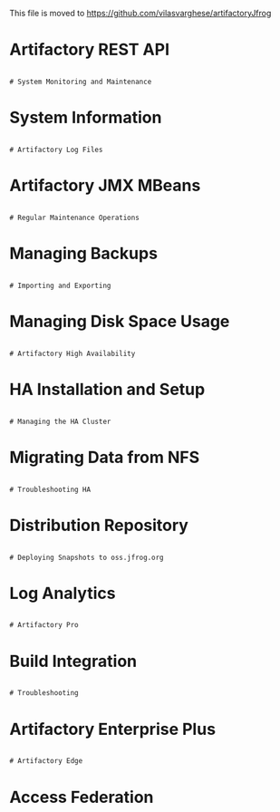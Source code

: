 This file is moved to https://github.com/vilasvarghese/artifactoryJfrog


# Artifactory REST API
~~~~~~~~~~~~~~~~~~~~~~~~~~~~~~~~~~~~~~~~~~~~~~~~~~~~~~~~~~~~~~~~~~~~~~~~~~~~~~~~~~~~~~~~~

# System Monitoring and Maintenance
~~~~~~~~~~~~~~~~~~~~~~~~~~~~~~~~~~~~~~~~~~~~~~~~~~~~~~~~~~~~~~~~~~~~~~~~~~~~~~~~~~~~~~~~~

# System Information
~~~~~~~~~~~~~~~~~~~~~~~~~~~~~~~~~~~~~~~~~~~~~~~~~~~~~~~~~~~~~~~~~~~~~~~~~~~~~~~~~~~~~~~~~

# Artifactory Log Files
~~~~~~~~~~~~~~~~~~~~~~~~~~~~~~~~~~~~~~~~~~~~~~~~~~~~~~~~~~~~~~~~~~~~~~~~~~~~~~~~~~~~~~~~~

# Artifactory JMX MBeans
~~~~~~~~~~~~~~~~~~~~~~~~~~~~~~~~~~~~~~~~~~~~~~~~~~~~~~~~~~~~~~~~~~~~~~~~~~~~~~~~~~~~~~~~~

# Regular Maintenance Operations
~~~~~~~~~~~~~~~~~~~~~~~~~~~~~~~~~~~~~~~~~~~~~~~~~~~~~~~~~~~~~~~~~~~~~~~~~~~~~~~~~~~~~~~~~

# Managing Backups
~~~~~~~~~~~~~~~~~~~~~~~~~~~~~~~~~~~~~~~~~~~~~~~~~~~~~~~~~~~~~~~~~~~~~~~~~~~~~~~~~~~~~~~~~

# Importing and Exporting
~~~~~~~~~~~~~~~~~~~~~~~~~~~~~~~~~~~~~~~~~~~~~~~~~~~~~~~~~~~~~~~~~~~~~~~~~~~~~~~~~~~~~~~~~

# Managing Disk Space Usage
~~~~~~~~~~~~~~~~~~~~~~~~~~~~~~~~~~~~~~~~~~~~~~~~~~~~~~~~~~~~~~~~~~~~~~~~~~~~~~~~~~~~~~~~~

# Artifactory High Availability
~~~~~~~~~~~~~~~~~~~~~~~~~~~~~~~~~~~~~~~~~~~~~~~~~~~~~~~~~~~~~~~~~~~~~~~~~~~~~~~~~~~~~~~~~

# HA Installation and Setup
~~~~~~~~~~~~~~~~~~~~~~~~~~~~~~~~~~~~~~~~~~~~~~~~~~~~~~~~~~~~~~~~~~~~~~~~~~~~~~~~~~~~~~~~~

# Managing the HA Cluster
~~~~~~~~~~~~~~~~~~~~~~~~~~~~~~~~~~~~~~~~~~~~~~~~~~~~~~~~~~~~~~~~~~~~~~~~~~~~~~~~~~~~~~~~~

# Migrating Data from NFS
~~~~~~~~~~~~~~~~~~~~~~~~~~~~~~~~~~~~~~~~~~~~~~~~~~~~~~~~~~~~~~~~~~~~~~~~~~~~~~~~~~~~~~~~~

# Troubleshooting HA
~~~~~~~~~~~~~~~~~~~~~~~~~~~~~~~~~~~~~~~~~~~~~~~~~~~~~~~~~~~~~~~~~~~~~~~~~~~~~~~~~~~~~~~~~

# Distribution Repository
~~~~~~~~~~~~~~~~~~~~~~~~~~~~~~~~~~~~~~~~~~~~~~~~~~~~~~~~~~~~~~~~~~~~~~~~~~~~~~~~~~~~~~~~~

# Deploying Snapshots to oss.jfrog.org
~~~~~~~~~~~~~~~~~~~~~~~~~~~~~~~~~~~~~~~~~~~~~~~~~~~~~~~~~~~~~~~~~~~~~~~~~~~~~~~~~~~~~~~~~

# Log Analytics
~~~~~~~~~~~~~~~~~~~~~~~~~~~~~~~~~~~~~~~~~~~~~~~~~~~~~~~~~~~~~~~~~~~~~~~~~~~~~~~~~~~~~~~~~

# Artifactory Pro
~~~~~~~~~~~~~~~~~~~~~~~~~~~~~~~~~~~~~~~~~~~~~~~~~~~~~~~~~~~~~~~~~~~~~~~~~~~~~~~~~~~~~~~~~

# Build Integration
~~~~~~~~~~~~~~~~~~~~~~~~~~~~~~~~~~~~~~~~~~~~~~~~~~~~~~~~~~~~~~~~~~~~~~~~~~~~~~~~~~~~~~~~~

# Troubleshooting
~~~~~~~~~~~~~~~~~~~~~~~~~~~~~~~~~~~~~~~~~~~~~~~~~~~~~~~~~~~~~~~~~~~~~~~~~~~~~~~~~~~~~~~~~

# Artifactory Enterprise Plus
~~~~~~~~~~~~~~~~~~~~~~~~~~~~~~~~~~~~~~~~~~~~~~~~~~~~~~~~~~~~~~~~~~~~~~~~~~~~~~~~~~~~~~~~~

# Artifactory Edge
~~~~~~~~~~~~~~~~~~~~~~~~~~~~~~~~~~~~~~~~~~~~~~~~~~~~~~~~~~~~~~~~~~~~~~~~~~~~~~~~~~~~~~~~~

# Access Federation
~~~~~~~~~~~~~~~~~~~~~~~~~~~~~~~~~~~~~~~~~~~~~~~~~~~~~~~~~~~~~~~~~~~~~~~~~~~~~~~~~~~~~~~~~
~~~~~~~~~~~~~~~~~~~~~~~~~~~~~~~~~~~~~~~~~~~~~~~~~~~~~~~~~~~~~~~~~~~~~~~~~~~~~~~~~~~~~~~~~
~~~~~~~~~~~~~~~~~~~~~~~~~~~~~~~~~~~~~~~~~~~~~~~~~~~~~~~~~~~~~~~~~~~~~~~~~~~~~~~~~~~~~~~~~
~~~~~~~~~~~~~~~~~~~~~~~~~~~~~~~~~~~~~~~~~~~~~~~~~~~~~~~~~~~~~~~~~~~~~~~~~~~~~~~~~~~~~~~~~
~~~~~~~~~~~~~~~~~~~~~~~~~~~~~~~~~~~~~~~~~~~~~~~~~~~~~~~~~~~~~~~~~~~~~~~~~~~~~~~~~~~~~~~~~
~~~~~~~~~~~~~~~~~~~~~~~~~~~~~~~~~~~~~~~~~~~~~~~~~~~~~~~~~~~~~~~~~~~~~~~~~~~~~~~~~~~~~~~~~
~~~~~~~~~~~~~~~~~~~~~~~~~~~~~~~~~~~~~~~~~~~~~~~~~~~~~~~~~~~~~~~~~~~~~~~~~~~~~~~~~~~~~~~~~
~~~~~~~~~~~~~~~~~~~~~~~~~~~~~~~~~~~~~~~~~~~~~~~~~~~~~~~~~~~~~~~~~~~~~~~~~~~~~~~~~~~~~~~~~
~~~~~~~~~~~~~~~~~~~~~~~~~~~~~~~~~~~~~~~~~~~~~~~~~~~~~~~~~~~~~~~~~~~~~~~~~~~~~~~~~~~~~~~~~
~~~~~~~~~~~~~~~~~~~~~~~~~~~~~~~~~~~~~~~~~~~~~~~~~~~~~~~~~~~~~~~~~~~~~~~~~~~~~~~~~~~~~~~~~

~~~~~~~~~~~~~~~~~~~~~~~~~~~~~~~~~~~~~~~~~~~~~~~~~~~~~~~~~~~~~~~~~~~~~~~~~~~~~~~~~~~~~~~~~
~~~~~~~~~~~~~~~~~~~~~~~~~~~~~~~~~~~~~~~~~~~~~~~~~~~~~~~~~~~~~~~~~~~~~~~~~~~~~~~~~~~~~~~~~
~~~~~~~~~~~~~~~~~~~~~~~~~~~~~~~~~~~~~~~~~~~~~~~~~~~~~~~~~~~~~~~~~~~~~~~~~~~~~~~~~~~~~~~~~
~~~~~~~~~~~~~~~~~~~~~~~~~~~~~~~~~~~~~~~~~~~~~~~~~~~~~~~~~~~~~~~~~~~~~~~~~~~~~~~~~~~~~~~~~
~~~~~~~~~~~~~~~~~~~~~~~~~~~~~~~~~~~~~~~~~~~~~~~~~~~~~~~~~~~~~~~~~~~~~~~~~~~~~~~~~~~~~~~~~
~~~~~~~~~~~~~~~~~~~~~~~~~~~~~~~~~~~~~~~~~~~~~~~~~~~~~~~~~~~~~~~~~~~~~~~~~~~~~~~~~~~~~~~~~
~~~~~~~~~~~~~~~~~~~~~~~~~~~~~~~~~~~~~~~~~~~~~~~~~~~~~~~~~~~~~~~~~~~~~~~~~~~~~~~~~~~~~~~~~
~~~~~~~~~~~~~~~~~~~~~~~~~~~~~~~~~~~~~~~~~~~~~~~~~~~~~~~~~~~~~~~~~~~~~~~~~~~~~~~~~~~~~~~~~
~~~~~~~~~~~~~~~~~~~~~~~~~~~~~~~~~~~~~~~~~~~~~~~~~~~~~~~~~~~~~~~~~~~~~~~~~~~~~~~~~~~~~~~~~
~~~~~~~~~~~~~~~~~~~~~~~~~~~~~~~~~~~~~~~~~~~~~~~~~~~~~~~~~~~~~~~~~~~~~~~~~~~~~~~~~~~~~~~~~
~~~~~~~~~~~~~~~~~~~~~~~~~~~~~~~~~~~~~~~~~~~~~~~~~~~~~~~~~~~~~~~~~~~~~~~~~~~~~~~~~~~~~~~~~
~~~~~~~~~~~~~~~~~~~~~~~~~~~~~~~~~~~~~~~~~~~~~~~~~~~~~~~~~~~~~~~~~~~~~~~~~~~~~~~~~~~~~~~~~
~~~~~~~~~~~~~~~~~~~~~~~~~~~~~~~~~~~~~~~~~~~~~~~~~~~~~~~~~~~~~~~~~~~~~~~~~~~~~~~~~~~~~~~~~
~~~~~~~~~~~~~~~~~~~~~~~~~~~~~~~~~~~~~~~~~~~~~~~~~~~~~~~~~~~~~~~~~~~~~~~~~~~~~~~~~~~~~~~~~
~~~~~~~~~~~~~~~~~~~~~~~~~~~~~~~~~~~~~~~~~~~~~~~~~~~~~~~~~~~~~~~~~~~~~~~~~~~~~~~~~~~~~~~~~
~~~~~~~~~~~~~~~~~~~~~~~~~~~~~~~~~~~~~~~~~~~~~~~~~~~~~~~~~~~~~~~~~~~~~~~~~~~~~~~~~~~~~~~~~
~~~~~~~~~~~~~~~~~~~~~~~~~~~~~~~~~~~~~~~~~~~~~~~~~~~~~~~~~~~~~~~~~~~~~~~~~~~~~~~~~~~~~~~~~
~~~~~~~~~~~~~~~~~~~~~~~~~~~~~~~~~~~~~~~~~~~~~~~~~~~~~~~~~~~~~~~~~~~~~~~~~~~~~~~~~~~~~~~~~
~~~~~~~~~~~~~~~~~~~~~~~~~~~~~~~~~~~~~~~~~~~~~~~~~~~~~~~~~~~~~~~~~~~~~~~~~~~~~~~~~~~~~~~~~
~~~~~~~~~~~~~~~~~~~~~~~~~~~~~~~~~~~~~~~~~~~~~~~~~~~~~~~~~~~~~~~~~~~~~~~~~~~~~~~~~~~~~~~~~
~~~~~~~~~~~~~~~~~~~~~~~~~~~~~~~~~~~~~~~~~~~~~~~~~~~~~~~~~~~~~~~~~~~~~~~~~~~~~~~~~~~~~~~~~
~~~~~~~~~~~~~~~~~~~~~~~~~~~~~~~~~~~~~~~~~~~~~~~~~~~~~~~~~~~~~~~~~~~~~~~~~~~~~~~~~~~~~~~~~
~~~~~~~~~~~~~~~~~~~~~~~~~~~~~~~~~~~~~~~~~~~~~~~~~~~~~~~~~~~~~~~~~~~~~~~~~~~~~~~~~~~~~~~~~
~~~~~~~~~~~~~~~~~~~~~~~~~~~~~~~~~~~~~~~~~~~~~~~~~~~~~~~~~~~~~~~~~~~~~~~~~~~~~~~~~~~~~~~~~

~~~~~~~~~~~~~~~~~~~~~~~~~~~~~~~~~~~~~~~~~~~~~~~~~~~~~~~~~~~~~~~~~~~~~~~~~~~~~~~~~~~~~~~~~
~~~~~~~~~~~~~~~~~~~~~~~~~~~~~~~~~~~~~~~~~~~~~~~~~~~~~~~~~~~~~~~~~~~~~~~~~~~~~~~~~~~~~~~~~
~~~~~~~~~~~~~~~~~~~~~~~~~~~~~~~~~~~~~~~~~~~~~~~~~~~~~~~~~~~~~~~~~~~~~~~~~~~~~~~~~~~~~~~~~
~~~~~~~~~~~~~~~~~~~~~~~~~~~~~~~~~~~~~~~~~~~~~~~~~~~~~~~~~~~~~~~~~~~~~~~~~~~~~~~~~~~~~~~~~
~~~~~~~~~~~~~~~~~~~~~~~~~~~~~~~~~~~~~~~~~~~~~~~~~~~~~~~~~~~~~~~~~~~~~~~~~~~~~~~~~~~~~~~~~
~~~~~~~~~~~~~~~~~~~~~~~~~~~~~~~~~~~~~~~~~~~~~~~~~~~~~~~~~~~~~~~~~~~~~~~~~~~~~~~~~~~~~~~~~
~~~~~~~~~~~~~~~~~~~~~~~~~~~~~~~~~~~~~~~~~~~~~~~~~~~~~~~~~~~~~~~~~~~~~~~~~~~~~~~~~~~~~~~~~
~~~~~~~~~~~~~~~~~~~~~~~~~~~~~~~~~~~~~~~~~~~~~~~~~~~~~~~~~~~~~~~~~~~~~~~~~~~~~~~~~~~~~~~~~

~~~~~~~~~~~~~~~~~~~~~~~~~~~~~~~~~~~~~~~~~~~~~~~~~~~~~~~~~~~~~~~~~~~~~~~~~~~~~~~~~~~~~~~~~
~~~~~~~~~~~~~~~~~~~~~~~~~~~~~~~~~~~~~~~~~~~~~~~~~~~~~~~~~~~~~~~~~~~~~~~~~~~~~~~~~~~~~~~~~
~~~~~~~~~~~~~~~~~~~~~~~~~~~~~~~~~~~~~~~~~~~~~~~~~~~~~~~~~~~~~~~~~~~~~~~~~~~~~~~~~~~~~~~~~
~~~~~~~~~~~~~~~~~~~~~~~~~~~~~~~~~~~~~~~~~~~~~~~~~~~~~~~~~~~~~~~~~~~~~~~~~~~~~~~~~~~~~~~~~
~~~~~~~~~~~~~~~~~~~~~~~~~~~~~~~~~~~~~~~~~~~~~~~~~~~~~~~~~~~~~~~~~~~~~~~~~~~~~~~~~~~~~~~~~
~~~~~~~~~~~~~~~~~~~~~~~~~~~~~~~~~~~~~~~~~~~~~~~~~~~~~~~~~~~~~~~~~~~~~~~~~~~~~~~~~~~~~~~~~
~~~~~~~~~~~~~~~~~~~~~~~~~~~~~~~~~~~~~~~~~~~~~~~~~~~~~~~~~~~~~~~~~~~~~~~~~~~~~~~~~~~~~~~~~
~~~~~~~~~~~~~~~~~~~~~~~~~~~~~~~~~~~~~~~~~~~~~~~~~~~~~~~~~~~~~~~~~~~~~~~~~~~~~~~~~~~~~~~~~
~~~~~~~~~~~~~~~~~~~~~~~~~~~~~~~~~~~~~~~~~~~~~~~~~~~~~~~~~~~~~~~~~~~~~~~~~~~~~~~~~~~~~~~~~
~~~~~~~~~~~~~~~~~~~~~~~~~~~~~~~~~~~~~~~~~~~~~~~~~~~~~~~~~~~~~~~~~~~~~~~~~~~~~~~~~~~~~~~~~
~~~~~~~~~~~~~~~~~~~~~~~~~~~~~~~~~~~~~~~~~~~~~~~~~~~~~~~~~~~~~~~~~~~~~~~~~~~~~~~~~~~~~~~~~
~~~~~~~~~~~~~~~~~~~~~~~~~~~~~~~~~~~~~~~~~~~~~~~~~~~~~~~~~~~~~~~~~~~~~~~~~~~~~~~~~~~~~~~~~
~~~~~~~~~~~~~~~~~~~~~~~~~~~~~~~~~~~~~~~~~~~~~~~~~~~~~~~~~~~~~~~~~~~~~~~~~~~~~~~~~~~~~~~~~
~~~~~~~~~~~~~~~~~~~~~~~~~~~~~~~~~~~~~~~~~~~~~~~~~~~~~~~~~~~~~~~~~~~~~~~~~~~~~~~~~~~~~~~~~
~~~~~~~~~~~~~~~~~~~~~~~~~~~~~~~~~~~~~~~~~~~~~~~~~~~~~~~~~~~~~~~~~~~~~~~~~~~~~~~~~~~~~~~~~
~~~~~~~~~~~~~~~~~~~~~~~~~~~~~~~~~~~~~~~~~~~~~~~~~~~~~~~~~~~~~~~~~~~~~~~~~~~~~~~~~~~~~~~~~

~~~~~~~~~~~~~~~~~~~~~~~~~~~~~~~~~~~~~~~~~~~~~~~~~~~~~~~~~~~~~~~~~~~~~~~~~~~~~~~~~~~~~~~~~
~~~~~~~~~~~~~~~~~~~~~~~~~~~~~~~~~~~~~~~~~~~~~~~~~~~~~~~~~~~~~~~~~~~~~~~~~~~~~~~~~~~~~~~~~
~~~~~~~~~~~~~~~~~~~~~~~~~~~~~~~~~~~~~~~~~~~~~~~~~~~~~~~~~~~~~~~~~~~~~~~~~~~~~~~~~~~~~~~~~
~~~~~~~~~~~~~~~~~~~~~~~~~~~~~~~~~~~~~~~~~~~~~~~~~~~~~~~~~~~~~~~~~~~~~~~~~~~~~~~~~~~~~~~~~
~~~~~~~~~~~~~~~~~~~~~~~~~~~~~~~~~~~~~~~~~~~~~~~~~~~~~~~~~~~~~~~~~~~~~~~~~~~~~~~~~~~~~~~~~
~~~~~~~~~~~~~~~~~~~~~~~~~~~~~~~~~~~~~~~~~~~~~~~~~~~~~~~~~~~~~~~~~~~~~~~~~~~~~~~~~~~~~~~~~
~~~~~~~~~~~~~~~~~~~~~~~~~~~~~~~~~~~~~~~~~~~~~~~~~~~~~~~~~~~~~~~~~~~~~~~~~~~~~~~~~~~~~~~~~
~~~~~~~~~~~~~~~~~~~~~~~~~~~~~~~~~~~~~~~~~~~~~~~~~~~~~~~~~~~~~~~~~~~~~~~~~~~~~~~~~~~~~~~~~

~~~~~~~~~~~~~~~~~~~~~~~~~~~~~~~~~~~~~~~~~~~~~~~~~~~~~~~~~~~~~~~~~~~~~~~~~~~~~~~~~~~~~~~~~
~~~~~~~~~~~~~~~~~~~~~~~~~~~~~~~~~~~~~~~~~~~~~~~~~~~~~~~~~~~~~~~~~~~~~~~~~~~~~~~~~~~~~~~~~
~~~~~~~~~~~~~~~~~~~~~~~~~~~~~~~~~~~~~~~~~~~~~~~~~~~~~~~~~~~~~~~~~~~~~~~~~~~~~~~~~~~~~~~~~
~~~~~~~~~~~~~~~~~~~~~~~~~~~~~~~~~~~~~~~~~~~~~~~~~~~~~~~~~~~~~~~~~~~~~~~~~~~~~~~~~~~~~~~~~
~~~~~~~~~~~~~~~~~~~~~~~~~~~~~~~~~~~~~~~~~~~~~~~~~~~~~~~~~~~~~~~~~~~~~~~~~~~~~~~~~~~~~~~~~
~~~~~~~~~~~~~~~~~~~~~~~~~~~~~~~~~~~~~~~~~~~~~~~~~~~~~~~~~~~~~~~~~~~~~~~~~~~~~~~~~~~~~~~~~
~~~~~~~~~~~~~~~~~~~~~~~~~~~~~~~~~~~~~~~~~~~~~~~~~~~~~~~~~~~~~~~~~~~~~~~~~~~~~~~~~~~~~~~~~
~~~~~~~~~~~~~~~~~~~~~~~~~~~~~~~~~~~~~~~~~~~~~~~~~~~~~~~~~~~~~~~~~~~~~~~~~~~~~~~~~~~~~~~~~
~~~~~~~~~~~~~~~~~~~~~~~~~~~~~~~~~~~~~~~~~~~~~~~~~~~~~~~~~~~~~~~~~~~~~~~~~~~~~~~~~~~~~~~~~
~~~~~~~~~~~~~~~~~~~~~~~~~~~~~~~~~~~~~~~~~~~~~~~~~~~~~~~~~~~~~~~~~~~~~~~~~~~~~~~~~~~~~~~~~
~~~~~~~~~~~~~~~~~~~~~~~~~~~~~~~~~~~~~~~~~~~~~~~~~~~~~~~~~~~~~~~~~~~~~~~~~~~~~~~~~~~~~~~~~
~~~~~~~~~~~~~~~~~~~~~~~~~~~~~~~~~~~~~~~~~~~~~~~~~~~~~~~~~~~~~~~~~~~~~~~~~~~~~~~~~~~~~~~~~
~~~~~~~~~~~~~~~~~~~~~~~~~~~~~~~~~~~~~~~~~~~~~~~~~~~~~~~~~~~~~~~~~~~~~~~~~~~~~~~~~~~~~~~~~
~~~~~~~~~~~~~~~~~~~~~~~~~~~~~~~~~~~~~~~~~~~~~~~~~~~~~~~~~~~~~~~~~~~~~~~~~~~~~~~~~~~~~~~~~
~~~~~~~~~~~~~~~~~~~~~~~~~~~~~~~~~~~~~~~~~~~~~~~~~~~~~~~~~~~~~~~~~~~~~~~~~~~~~~~~~~~~~~~~~
~~~~~~~~~~~~~~~~~~~~~~~~~~~~~~~~~~~~~~~~~~~~~~~~~~~~~~~~~~~~~~~~~~~~~~~~~~~~~~~~~~~~~~~~~

~~~~~~~~~~~~~~~~~~~~~~~~~~~~~~~~~~~~~~~~~~~~~~~~~~~~~~~~~~~~~~~~~~~~~~~~~~~~~~~~~~~~~~~~~
~~~~~~~~~~~~~~~~~~~~~~~~~~~~~~~~~~~~~~~~~~~~~~~~~~~~~~~~~~~~~~~~~~~~~~~~~~~~~~~~~~~~~~~~~
~~~~~~~~~~~~~~~~~~~~~~~~~~~~~~~~~~~~~~~~~~~~~~~~~~~~~~~~~~~~~~~~~~~~~~~~~~~~~~~~~~~~~~~~~
~~~~~~~~~~~~~~~~~~~~~~~~~~~~~~~~~~~~~~~~~~~~~~~~~~~~~~~~~~~~~~~~~~~~~~~~~~~~~~~~~~~~~~~~~
~~~~~~~~~~~~~~~~~~~~~~~~~~~~~~~~~~~~~~~~~~~~~~~~~~~~~~~~~~~~~~~~~~~~~~~~~~~~~~~~~~~~~~~~~
~~~~~~~~~~~~~~~~~~~~~~~~~~~~~~~~~~~~~~~~~~~~~~~~~~~~~~~~~~~~~~~~~~~~~~~~~~~~~~~~~~~~~~~~~
~~~~~~~~~~~~~~~~~~~~~~~~~~~~~~~~~~~~~~~~~~~~~~~~~~~~~~~~~~~~~~~~~~~~~~~~~~~~~~~~~~~~~~~~~
~~~~~~~~~~~~~~~~~~~~~~~~~~~~~~~~~~~~~~~~~~~~~~~~~~~~~~~~~~~~~~~~~~~~~~~~~~~~~~~~~~~~~~~~~

~~~~~~~~~~~~~~~~~~~~~~~~~~~~~~~~~~~~~~~~~~~~~~~~~~~~~~~~~~~~~~~~~~~~~~~~~~~~~~~~~~~~~~~~~
~~~~~~~~~~~~~~~~~~~~~~~~~~~~~~~~~~~~~~~~~~~~~~~~~~~~~~~~~~~~~~~~~~~~~~~~~~~~~~~~~~~~~~~~~
~~~~~~~~~~~~~~~~~~~~~~~~~~~~~~~~~~~~~~~~~~~~~~~~~~~~~~~~~~~~~~~~~~~~~~~~~~~~~~~~~~~~~~~~~
~~~~~~~~~~~~~~~~~~~~~~~~~~~~~~~~~~~~~~~~~~~~~~~~~~~~~~~~~~~~~~~~~~~~~~~~~~~~~~~~~~~~~~~~~
~~~~~~~~~~~~~~~~~~~~~~~~~~~~~~~~~~~~~~~~~~~~~~~~~~~~~~~~~~~~~~~~~~~~~~~~~~~~~~~~~~~~~~~~~
~~~~~~~~~~~~~~~~~~~~~~~~~~~~~~~~~~~~~~~~~~~~~~~~~~~~~~~~~~~~~~~~~~~~~~~~~~~~~~~~~~~~~~~~~
~~~~~~~~~~~~~~~~~~~~~~~~~~~~~~~~~~~~~~~~~~~~~~~~~~~~~~~~~~~~~~~~~~~~~~~~~~~~~~~~~~~~~~~~~
~~~~~~~~~~~~~~~~~~~~~~~~~~~~~~~~~~~~~~~~~~~~~~~~~~~~~~~~~~~~~~~~~~~~~~~~~~~~~~~~~~~~~~~~~
~~~~~~~~~~~~~~~~~~~~~~~~~~~~~~~~~~~~~~~~~~~~~~~~~~~~~~~~~~~~~~~~~~~~~~~~~~~~~~~~~~~~~~~~~
~~~~~~~~~~~~~~~~~~~~~~~~~~~~~~~~~~~~~~~~~~~~~~~~~~~~~~~~~~~~~~~~~~~~~~~~~~~~~~~~~~~~~~~~~
~~~~~~~~~~~~~~~~~~~~~~~~~~~~~~~~~~~~~~~~~~~~~~~~~~~~~~~~~~~~~~~~~~~~~~~~~~~~~~~~~~~~~~~~~
~~~~~~~~~~~~~~~~~~~~~~~~~~~~~~~~~~~~~~~~~~~~~~~~~~~~~~~~~~~~~~~~~~~~~~~~~~~~~~~~~~~~~~~~~
~~~~~~~~~~~~~~~~~~~~~~~~~~~~~~~~~~~~~~~~~~~~~~~~~~~~~~~~~~~~~~~~~~~~~~~~~~~~~~~~~~~~~~~~~
~~~~~~~~~~~~~~~~~~~~~~~~~~~~~~~~~~~~~~~~~~~~~~~~~~~~~~~~~~~~~~~~~~~~~~~~~~~~~~~~~~~~~~~~~
~~~~~~~~~~~~~~~~~~~~~~~~~~~~~~~~~~~~~~~~~~~~~~~~~~~~~~~~~~~~~~~~~~~~~~~~~~~~~~~~~~~~~~~~~
~~~~~~~~~~~~~~~~~~~~~~~~~~~~~~~~~~~~~~~~~~~~~~~~~~~~~~~~~~~~~~~~~~~~~~~~~~~~~~~~~~~~~~~~~

~~~~~~~~~~~~~~~~~~~~~~~~~~~~~~~~~~~~~~~~~~~~~~~~~~~~~~~~~~~~~~~~~~~~~~~~~~~~~~~~~~~~~~~~~
~~~~~~~~~~~~~~~~~~~~~~~~~~~~~~~~~~~~~~~~~~~~~~~~~~~~~~~~~~~~~~~~~~~~~~~~~~~~~~~~~~~~~~~~~
~~~~~~~~~~~~~~~~~~~~~~~~~~~~~~~~~~~~~~~~~~~~~~~~~~~~~~~~~~~~~~~~~~~~~~~~~~~~~~~~~~~~~~~~~
~~~~~~~~~~~~~~~~~~~~~~~~~~~~~~~~~~~~~~~~~~~~~~~~~~~~~~~~~~~~~~~~~~~~~~~~~~~~~~~~~~~~~~~~~
~~~~~~~~~~~~~~~~~~~~~~~~~~~~~~~~~~~~~~~~~~~~~~~~~~~~~~~~~~~~~~~~~~~~~~~~~~~~~~~~~~~~~~~~~
~~~~~~~~~~~~~~~~~~~~~~~~~~~~~~~~~~~~~~~~~~~~~~~~~~~~~~~~~~~~~~~~~~~~~~~~~~~~~~~~~~~~~~~~~
~~~~~~~~~~~~~~~~~~~~~~~~~~~~~~~~~~~~~~~~~~~~~~~~~~~~~~~~~~~~~~~~~~~~~~~~~~~~~~~~~~~~~~~~~
~~~~~~~~~~~~~~~~~~~~~~~~~~~~~~~~~~~~~~~~~~~~~~~~~~~~~~~~~~~~~~~~~~~~~~~~~~~~~~~~~~~~~~~~~

